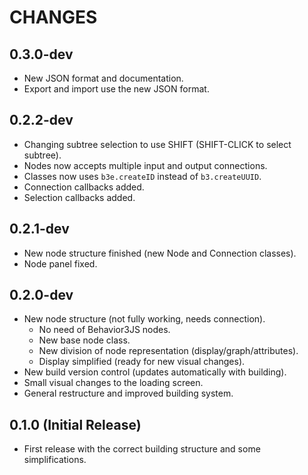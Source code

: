 # CHANGES

## 0.3.0-dev

- New JSON format and documentation.
- Export and import use the new JSON format.

## 0.2.2-dev

- Changing subtree selection to use SHIFT (SHIFT-CLICK to select subtree).
- Nodes now accepts multiple input and output connections.
- Classes now uses `b3e.createID` instead of `b3.createUUID`.
- Connection callbacks added.
- Selection callbacks added.

## 0.2.1-dev

- New node structure finished (new Node and Connection classes).
- Node panel fixed.

## 0.2.0-dev

- New node structure (not fully working, needs connection).
  - No need of Behavior3JS nodes.
  - New base node class.
  - New division of node representation (display/graph/attributes).
  - Display simplified (ready for new visual changes).
- New build version control (updates automatically with building).
- Small visual changes to the loading screen.
- General restructure and improved building system.

## 0.1.0 (Initial Release)

- First release with the correct building structure and some simplifications.